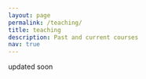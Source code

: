 ```yaml
---
layout: page
permalink: /teaching/
title: teaching
description: Past and current courses
nav: true
---
```


updated soon
